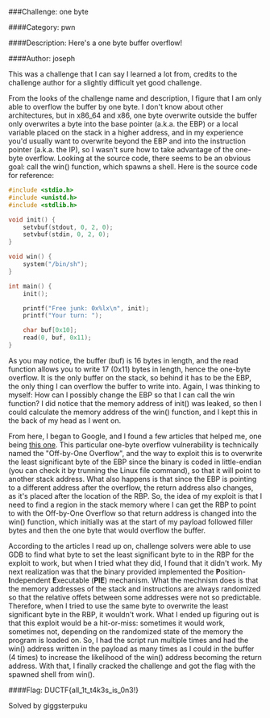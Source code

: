 ###Challenge: one byte

####Category: pwn

####Description: Here's a one byte buffer overflow!

####Author: joseph

This was a challenge that I can say I learned a lot from, credits to the challenge author for a slightly difficult yet good challenge.

From the looks of the challenge name and description, I figure that I am only able to overflow the buffer by one byte. I don't know about other architectures, but in x86_64 and x86, one byte overwrite outside the buffer only overwrites a byte into the base pointer (a.k.a. the EBP) or a local variable placed on the stack in a higher address, and in my experience you'd usually want to overwrite beyond the EBP and into the instruction pointer (a.k.a. the IP), so I wasn't sure how to take advantage of the one-byte overflow. Looking at the source code, there seems to be an obvious goal: call the win() function, which spawns a shell. Here is the source code for reference:

```c
#include <stdio.h>
#include <unistd.h>
#include <stdlib.h>

void init() {
    setvbuf(stdout, 0, 2, 0);
    setvbuf(stdin, 0, 2, 0);
}

void win() {
    system("/bin/sh");
}

int main() {
    init();

    printf("Free junk: 0x%lx\n", init);
    printf("Your turn: ");

    char buf[0x10];
    read(0, buf, 0x11);
}
```

As you may notice, the buffer (buf) is 16 bytes in length, and the read function allows you to write 17 (0x11) bytes in length, hence the one-byte overflow. It is the only buffer on the stack, so behind it has to be the EBP, the only thing I can overflow the buffer to write into. Again, I was thinking to myself: How can I possibly change the EBP so that I can call the win function? I did notice that the memory address of init() was leaked, so then I could calculate the memory address of the win() function, and I kept this in the back of my head as I went on.

From here, I began to Google, and I found a few articles that helped me, one being [this one](https://www.exploit-db.com/docs/english/28478-linux-off-by-one-vulnerabilities.pdf). This particular one-byte overflow vulnerability is technically named the "Off-by-One Overflow", and the way to exploit this is to overwrite the least significant byte of the EBP since the binary is coded in little-endian (you can check it by trunning the Linux file command), so that it will point to another stack address. What also happens is that since the EBP is pointing to a different address after the overflow, the return address also changes, as it's placed after the location of the RBP. So, the idea of my exploit is that I need to find a region in the stack memory where I can get the RBP to point to with the Off-by-One Overflow so that return address is changed into the win() function, which initially was at the start of my payload followed filler bytes and then the one byte that would overflow the buffer.

According to the articles I read up on, challenge solvers were able to use GDB to find what byte to set the least significant byte to in the RBP for the exploit to work, but when I tried what they did, I found that it didn't work. My next realization was that the binary provided implemented the **P**osition-**I**ndependent **E**xecutable (**PIE**) mechanism. What the mechnism does is that the memory addresses of the stack and instructions are always randomized so that the relative offets between some addresses were not so predictable. Therefore, when I tried to use the same byte to overwrite the least significant byte in the RBP, it wouldn't work. What I ended up figuring out is that this exploit would be a hit-or-miss: sometimes it would work, sometimes not, depending on the randomized state of the memory the program is loaded on. So, I had the script run multiple times and had the win() address written in the payload as many times as I could in the buffer (4 times) to increase the likelihood of the win() address becoming the return address. With that, I finally cracked the challenge and got the flag with the spawned shell from win().

####Flag: DUCTF{all_1t_t4k3s_is_0n3!}

Solved by giggsterpuku